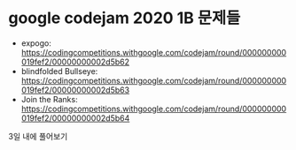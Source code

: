 # google codejam 2020 1B 문제들

- expogo: https://codingcompetitions.withgoogle.com/codejam/round/000000000019fef2/00000000002d5b62
- blindfolded Bullseye: https://codingcompetitions.withgoogle.com/codejam/round/000000000019fef2/00000000002d5b63
- Join the Ranks: https://codingcompetitions.withgoogle.com/codejam/round/000000000019fef2/00000000002d5b64



3일 내에 풀어보기

